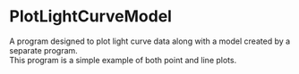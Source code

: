 # PlotLightCurveModel
A program designed to plot light curve data along with a model created by a separate program.\
This program is a simple example of both point and line plots.
